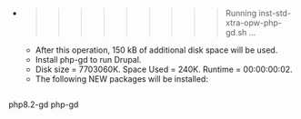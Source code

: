 * >>>>>>>>> Running inst-std-xtra-opw-php-gd.sh ...
  * After this operation, 150 kB of additional disk space will be used.
  * Install php-gd to run Drupal.
  * Disk size = 7703060K. Space Used = 240K. Runtime = 00:00:00:02.
  * The following NEW packages will be installed:
  ```bash
php8.2-gd php-gd
  ```

